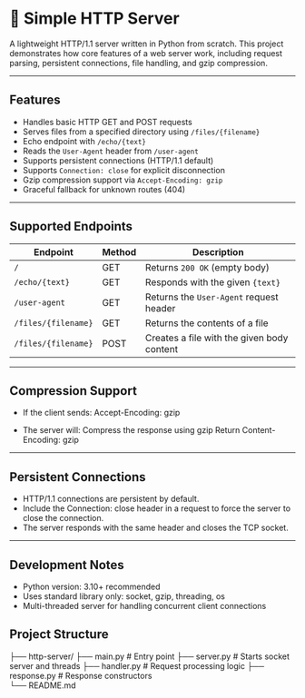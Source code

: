 # 🧭 Simple HTTP Server

A lightweight HTTP/1.1 server written in Python from scratch. This project demonstrates how core features of a web server work, including request parsing, persistent connections, file handling, and gzip compression.

---

## Features

- Handles basic HTTP GET and POST requests
- Serves files from a specified directory using `/files/{filename}`
- Echo endpoint with `/echo/{text}`
- Reads the `User-Agent` header from `/user-agent`
- Supports persistent connections (HTTP/1.1 default)
- Supports `Connection: close` for explicit disconnection
- Gzip compression support via `Accept-Encoding: gzip`
- Graceful fallback for unknown routes (404)

---

## Supported Endpoints

| Endpoint            | Method | Description                                |
| ------------------- | ------ | ------------------------------------------ |
| `/`                 | GET    | Returns `200 OK` (empty body)              |
| `/echo/{text}`      | GET    | Responds with the given `{text}`           |
| `/user-agent`       | GET    | Returns the `User-Agent` request header    |
| `/files/{filename}` | GET    | Returns the contents of a file             |
| `/files/{filename}` | POST   | Creates a file with the given body content |


---

## Compression Support

- If the client sends:
    Accept-Encoding: gzip

- The server will:
    Compress the response using gzip
    Return Content-Encoding: gzip

---

## Persistent Connections

- HTTP/1.1 connections are persistent by default.
- Include the Connection: close header in a request to force the server to close the connection.
- The server responds with the same header and closes the TCP socket.

---

## Development Notes

- Python version: 3.10+ recommended
- Uses standard library only: socket, gzip, threading, os
- Multi-threaded server for handling concurrent client connections

## Project Structure

├── http-server/
   ├── main.py             # Entry point
   ├── server.py           # Starts socket server and threads
   ├── handler.py          # Request processing logic
   ├── response.py         # Response constructors           
   └── README.md       
